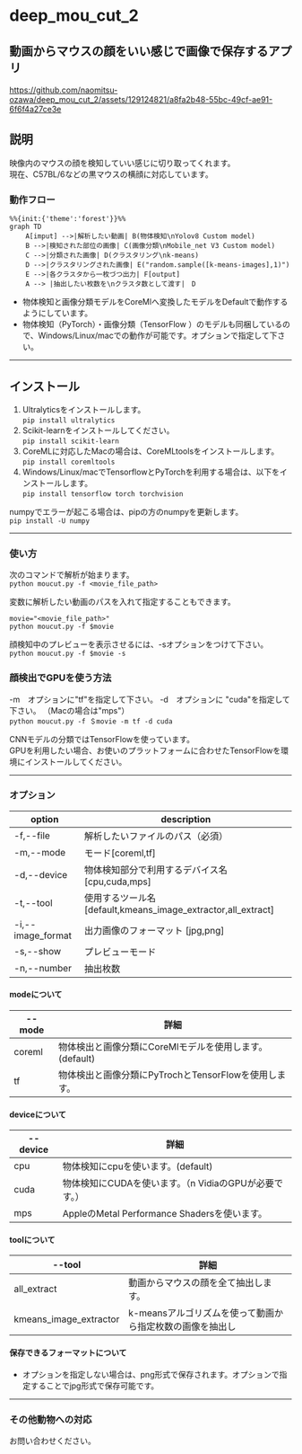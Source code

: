 # deep_mou_cut_2
## 動画からマウスの顔をいい感じで画像で保存するアプリ  

https://github.com/naomitsu-ozawa/deep_mou_cut_2/assets/129124821/a8fa2b48-55bc-49cf-ae91-6f6f4a27ce3e

## 説明
映像内のマウスの顔を検知していい感じに切り取ってくれます。  
現在、C57BL/6などの黒マウスの横顔に対応しています。  
  
### 動作フロー
```mermaid
%%{init:{'theme':'forest'}}%%
graph TD
    A[imput] -->|解析したい動画| B(物体検知\nYolov8 Custom model)
    B -->|検知された部位の画像| C(画像分類\nMobile_net V3 Custom model)
    C -->|分類された画像| D(クラスタリング\nk-means)
    D -->|クラスタリングされた画像| E("random.sample([k-means-images],1)")
    E -->|各クラスタから一枚づつ出力| F[output]
    A --> |抽出したい枚数を\nクラスタ数として渡す|　D
```
- 物体検知と画像分類モデルをCoreMlへ変換したモデルをDefaultで動作するようにしています。
- 物体検知（PyTorch）・画像分類（TensorFlow ）のモデルも同梱しているので、Windows/Linux/macでの動作が可能です。オプションで指定して下さい。
---

## インストール
1. Ultralyticsをインストールします。  
   ```pip install ultralytics```
2. Scikit-learnをインストールしてください。  
```pip install scikit-learn```  
3. CoreMLに対応したMacの場合は、CoreMLtoolsをインストールします。  
   ```pip install coremltools```  
4. Windows/Linux/macでTensorflowとPyTorchを利用する場合は、以下をインストールします。  
```pip install tensorflow torch torchvision```    
  
numpyでエラーが起こる場合は、pipの方のnumpyを更新します。  
```pip install -U numpy```  

---
### 使い方
  
次のコマンドで解析が始まります。  
```python moucut.py -f <movie_file_path>```  
  
変数に解析したい動画のパスを入れて指定することもできます。  
```
movie="<movie_file_path>"  
python moucut.py -f $movie
```    
  
顔検知中のプレビューを表示させるには、-sオプションをつけて下さい。  
```python moucut.py -f $movie -s```  


### 顔検出でGPUを使う方法
-m　オプションに"tf"を指定して下さい。
-d　オプションに "cuda"を指定して下さい。 
（Macの場合は"mps"）  
```python moucut.py -f ＄movie -m tf -d cuda```  
  
CNNモデルの分類ではTensorFlowを使っています。  
GPUを利用したい場合、お使いのプラットフォームに合わせたTensorFlowを環境にインストールしてください。  
  
  
---
### オプション
| option | description |  
| ---- | ---- |
| -f,--file | 解析したいファイルのパス（必須） |
| -m,--mode | モード[coreml,tf] |
| -d,--device | 物体検知部分で利用するデバイス名 [cpu,cuda,mps]|
| -t,--tool | 使用するツール名 [default,kmeans_image_extractor,all_extract] |
| -i,--image_format | 出力画像のフォーマット [jpg,png] |
| -s,--show | プレビューモード |
| -n,--number | 抽出枚数 |
  
#### modeについて
| --mode | 詳細 |
| ---- | ---- |
| coreml | 物体検出と画像分類にCoreMlモデルを使用します。(default) |
| tf | 物体検出と画像分類にPyTrochとTensorFlowを使用します。 |

#### deviceについて
| --device | 詳細 |
| ---- | ---- |
| cpu | 物体検知にcpuを使います。(default) |
| cuda | 物体検知にCUDAを使います。（n VidiaのGPUが必要です。） |
| mps | AppleのMetal Performance Shadersを使います。 |

#### toolについて
| --tool | 詳細 |
| ---- | ---- |
| all_extract | 動画からマウスの顔を全て抽出します。|
| kmeans_image_extractor | k-meansアルゴリズムを使って動画から指定枚数の画像を抽出し|ます。
  
#### 保存できるフォーマットについて  
- オプションを指定しない場合は、png形式で保存されます。オプションで指定することでjpg形式で保存可能です。
---
### その他動物への対応
お問い合わせください。
